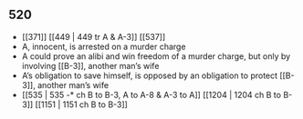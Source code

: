 ## 520
- [[371]] [[449 | 449 tr A &amp; A-3]] [[537]] 
- A, innocent, is arrested on a murder charge
- A could prove an alibi and win freedom of a murder charge, but only by involving [[B-3]], another man’s wife
- A’s obligation to save himself, is opposed by an obligation to protect [[B-3]], another man’s wife
- [[535 | 535 -* ch B to B-3, A to A-8 &amp; A-3 to A]] [[1204 | 1204 ch B to B-3]] [[1151 | 1151 ch B to B-3]] 

